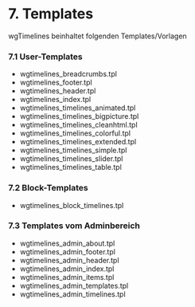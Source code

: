 # 7. Templates

wgTimelines beinhaltet folgenden Templates/Vorlagen

### 7.1 User-Templates
* wgtimelines_breadcrumbs.tpl
* wgtimelines_footer.tpl
* wgtimelines_header.tpl
* wgtimelines_index.tpl
* wgtimelines_timelines_animated.tpl
* wgtimelines_timelines_bigpicture.tpl
* wgtimelines_timelines_cleanhtml.tpl
* wgtimelines_timelines_colorful.tpl
* wgtimelines_timelines_extended.tpl
* wgtimelines_timelines_simple.tpl
* wgtimelines_timelines_slider.tpl
* wgtimelines_timelines_table.tpl

### 7.2 Block-Templates
* wgtimelines_block_timelines.tpl

### 7.3 Templates vom Adminbereich
* wgtimelines_admin_about.tpl
* wgtimelines_admin_footer.tpl
* wgtimelines_admin_header.tpl
* wgtimelines_admin_index.tpl
* wgtimelines_admin_items.tpl
* wgtimelines_admin_templates.tpl
* wgtimelines_admin_timelines.tpl
